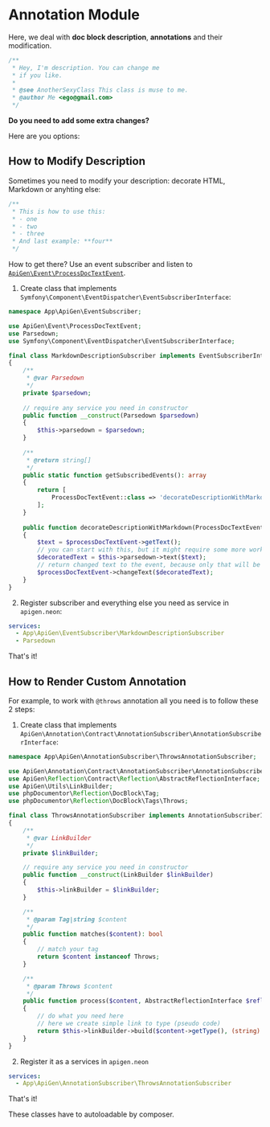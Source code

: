 # Annotation Module

Here, we deal with **doc block description**, **annotations** and their modification.

```php
/**
 * Hey, I'm description. You can change me
 * if you like.
 *
 * @see AnotherSexyClass This class is muse to me.
 * @author Me <ego@gmail.com>
 */
```

**Do you need to add some extra changes?** 

Here are you options: 


## How to Modify Description

Sometimes you need to modify your description: decorate HTML, Markdown or anyhting else:

```php
/** 
 * This is how to use this:
 * - one
 * - two
 * - three
 * And last example: **four**
 */
```

How to get there? Use an event subscriber and listen to [`ApiGen\Event\ProcessDocTextEvent`](/src/Event/ProcessDocTextEvent.php).

1. Create class that implements `Symfony\Component\EventDispatcher\EventSubscriberInterface`:

```php
namespace App\ApiGen\EventSubscriber;

use ApiGen\Event\ProcessDocTextEvent;
use Parsedown;
use Symfony\Component\EventDispatcher\EventSubscriberInterface;

final class MarkdownDescriptionSubscriber implements EventSubscriberInterface
{
    /**
     * @var Parsedown
     */
    private $parsedown;
    
    // require any service you need in constructor
    public function __construct(Parsedown $parsedown)
    {
        $this->parsedown = $parsedown;
    }
    
    /**
     * @return string[]
     */
    public static function getSubscribedEvents(): array
    {
        return [
            ProcessDocTextEvent::class => 'decorateDescriptionWithMarkdown'
        ];
    }
    
    public function decorateDescriptionWithMarkdown(ProcessDocTextEvent $processDocTextEvent)
    {
        $text = $processDocTextEvent->getText();
        // you can start with this, but it might require some more work
        $decoratedText = $this->parsedown->text($text);
        // return changed text to the event, because only that will be used by ApiGen
        $processDocTextEvent->changeText($decoratedText);
    }
}
```

2. Register subscriber and everything else you need as service in `apigen.neon`:

```yaml
services:
  - App\ApiGen\EventSubscriber\MarkdownDescriptionSubscriber
  - Parsedown
```

That's it!


## How to Render Custom Annotation

For example, to work with `@throws` annotation all you need is to follow these 2 steps:

1. Create class that implements `ApiGen\Annotation\Contract\AnnotationSubscriber\AnnotationSubscriberInterface`: 

```php
namespace App\ApiGen\AnnotationSubscriber\ThrowsAnnotationSubscriber;

use ApiGen\Annotation\Contract\AnnotationSubscriber\AnnotationSubscriberInterface;
use ApiGen\Reflection\Contract\Reflection\AbstractReflectionInterface;
use ApiGen\Utils\LinkBuilder;
use phpDocumentor\Reflection\DocBlock\Tag;
use phpDocumentor\Reflection\DocBlock\Tags\Throws;

final class ThrowsAnnotationSubscriber implements AnnotationSubscriberInterface
{
    /**
     * @var LinkBuilder
     */
    private $linkBuilder;

    // require any service you need in constructor
    public function __construct(LinkBuilder $linkBuilder)
    {
        $this->linkBuilder = $linkBuilder;
    }

    /**
     * @param Tag|string $content
     */
    public function matches($content): bool
    {
        // match your tag
        return $content instanceof Throws;
    }

    /**
     * @param Throws $content
     */
    public function process($content, AbstractReflectionInterface $reflection): string
    {
        // do what you need here
        // here we create simple link to type (pseudo code) 
        return $this->linkBuilder->build($content->getType(), (string) $content);
    }
}
```

2. Register it as a services in `apigen.neon`

```yaml
services:
  - App\ApiGen\AnnotationSubscriber\ThrowsAnnotationSubscriber
```

That's it!

These classes have to autoloadable by composer.
